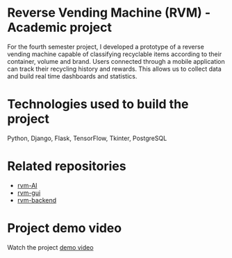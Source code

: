 # Reverse Vending Machine (RVM) - Academic project

For the fourth semester project, I developed a prototype of a reverse vending machine capable of classifying recyclable items according to their container, volume and brand. Users connected through a mobile application can track their recycling history and rewards. This allows us to collect data and build real time dashboards and statistics.

# Technologies used to build the project

Python, Django, Flask, TensorFlow, Tkinter, PostgreSQL

# Related repositories
- [rvm-AI](https://github.com/WissemBoujlida/rvm-AI) 
- [rvm-gui](https://github.com/WissemBoujlida/rvm-gui)
- [rvm-backend](https://github.com/WissemBoujlida/rvm-backend)

# Project demo video

Watch the project [demo video](https://esprittncom-my.sharepoint.com/:v:/g/personal/wissem_boujlida_esprit_tn/ETdJapNPbJtJpz0_C0r2HwsB6rfZOXDXmoNcN2pxRbausw?nav=eyJyZWZlcnJhbEluZm8iOnsicmVmZXJyYWxBcHAiOiJPbmVEcml2ZUZvckJ1c2luZXNzIiwicmVmZXJyYWxBcHBQbGF0Zm9ybSI6IldlYiIsInJlZmVycmFsTW9kZSI6InZpZXciLCJyZWZlcnJhbFZpZXciOiJNeUZpbGVzTGlua0NvcHkifX0&e=rQGFBq)
